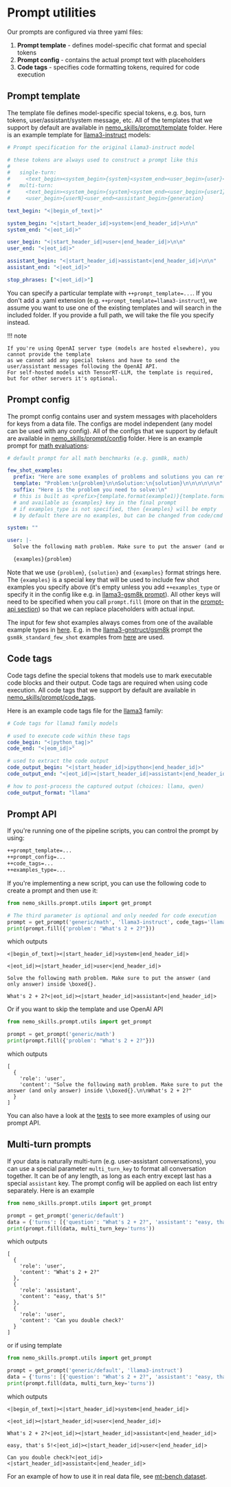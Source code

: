 # Prompt utilities

Our prompts are configured via three yaml files:

1. **Prompt template** - defines model-specific chat format and special tokens
2. **Prompt config** - contains the actual prompt text with placeholders  
3. **Code tags** - specifies code formatting tokens, required for code execution


## Prompt template

The template file defines model-specific special tokens, e.g. bos, turn tokens,
user/assistant/system message, etc. All of the
templates that we support by default are available in
[nemo_skills/prompt/template](https://github.com/NVIDIA/NeMo-Skills/tree/main/nemo_skills/prompt/template)
folder. Here is an example template for
[llama3-instruct](https://github.com/NVIDIA/NeMo-Skills/tree/main/nemo_skills/prompt/template/llama3-instruct.yaml) models:

```yaml
# Prompt specification for the original Llama3-instruct model

# these tokens are always used to construct a prompt like this
#
#   single-turn:
#     <text_begin><system_begin>{system}<system_end><user_begin>{user}<user_end><assistant_begin>{generation}
#   multi-turn:
#     <text_begin><system_begin>{system}<system_end><user_begin>{user1}<user_end><assistant_begin>{assistant1}<assistant_end>...
#     <user_begin>{userN}<user_end><assistant_begin>{generation}

text_begin: "<|begin_of_text|>"

system_begin: "<|start_header_id|>system<|end_header_id|>\n\n"
system_end: "<|eot_id|>"

user_begin: "<|start_header_id|>user<|end_header_id|>\n\n"
user_end: "<|eot_id|>"

assistant_begin: "<|start_header_id|>assistant<|end_header_id|>\n\n"
assistant_end: "<|eot_id|>"

stop_phrases: ["<|eot_id|>"]
```

You can specify a particular template with `++prompt_template=...`. If you don't add a .yaml extension (e.g.
`++prompt_template=llama3-instruct`), we assume you want to use one of the existing templates and will search
in the included folder. If you provide a full path, we will take the file you specify instead.

!!! note

    If you're using OpenAI server type (models are hosted elsewhere), you cannot provide the template
    as we cannot add any special tokens and have to send the user/assistant messages following the OpenAI API.
    For self-hosted models with TensorRT-LLM, the template is required, but for other servers it's optional.

## Prompt config

The prompt config contains user and system messages with placeholders for keys from a data file.
The configs are model independent (any model can be used with any config).
All of the configs that we support by default are available in
[nemo_skills/prompt/config](https://github.com/NVIDIA/NeMo-Skills/tree/main/nemo_skills/prompt/config)
folder. Here is an example prompt for
[math evaluations](https://github.com/NVIDIA/NeMo-Skills/tree/main/nemo_skills/prompt/config/generic/math.yaml):

```yaml
# default prompt for all math benchmarks (e.g. gsm8k, math)

few_shot_examples:
  prefix: "Here are some examples of problems and solutions you can refer to.\n\n"
  template: "Problem:\n{problem}\n\nSolution:\n{solution}\n\n\n\n\n\n"
  suffix: "Here is the problem you need to solve:\n"
  # this is built as <prefix>{template.format(example1)}{template.format(example2)}...{template.format(exampleN)}<suffix>
  # and available as {examples} key in the final prompt
  # if examples_type is not specified, then {examples} will be empty
  # by default there are no examples, but can be changed from code/cmd

system: ""

user: |-
  Solve the following math problem. Make sure to put the answer (and only answer) inside \boxed{{}}.

  {examples}{problem}
```

Note that we use `{problem}`, `{solution}` and `{examples}` format strings here. The `{examples}` is a special
key that will be used to include few shot examples you specify above (it's empty unless you add `++examples_type` or
specify it in the config like e.g. in
[llama3-gsm8k prompt](https://github.com/NVIDIA/NeMo-Skills/tree/main/nemo_skills/prompt/config/generic/gsm8k.yaml)).
All other keys will need to be specified when you call `prompt.fill`
(more on that in the [prompt-api section](#prompt-api)) so that we can replace placeholders with actual input.

The input for few shot examples always comes from one of the available example types in
[here](https://github.com/NVIDIA/NeMo-Skills/tree/main/nemo_skills/prompt/few_shot_examples/__init__.py). E.g. in the
[llama3-gnstruct/gsm8k](https://github.com/NVIDIA/NeMo-Skills/tree/main/nemo_skills/prompt/config/llama3-instruct/gsm8k.yaml)
prompt the `gsm8k_standard_few_shot` examples from
[here](https://github.com/NVIDIA/NeMo-Skills/tree/main/nemo_skills/prompt/few_shot_examples/gsm8k.py) are used.


## Code tags

Code tags define the special tokens that models use to mark executable code blocks and their output. Code tags are required when using code execution.
All code tags that we support by default are available in
[nemo_skills/prompt/code_tags](https://github.com/NVIDIA/NeMo-Skills/tree/main/nemo_skills/prompt/code_tags).

Here is an example code tags file for the [llama3](https://github.com/NVIDIA/NeMo-Skills/tree/main/nemo_skills/prompt/code_tags/llama3.yaml) family:

```yaml
# Code tags for llama3 family models

# used to execute code within these tags
code_begin: "<|python_tag|>"
code_end: "<|eom_id|>"

# used to extract the code output
code_output_begin: "<|start_header_id|>ipython<|end_header_id|>"
code_output_end: "<|eot_id|><|start_header_id|>assistant<|end_header_id|>"

# how to post-process the captured output (choices: llama, qwen)
code_output_format: "llama"
```

## Prompt API

If you're running one of the pipeline scripts, you can control the prompt by using:

```bash
++prompt_template=...
++prompt_config=...
++code_tags=...
++examples_type=...
```

If you're implementing a new script, you can use the following code to create a prompt and then use it:

```python
from nemo_skills.prompt.utils import get_prompt

# The third parameter is optional and only needed for code execution
prompt = get_prompt('generic/math', 'llama3-instruct', code_tags='llama3')
print(prompt.fill({'problem': "What's 2 + 2?"}))
```

which outputs

```python-console
<|begin_of_text|><|start_header_id|>system<|end_header_id|>

<|eot_id|><|start_header_id|>user<|end_header_id|>

Solve the following math problem. Make sure to put the answer (and only answer) inside \boxed{}.

What's 2 + 2?<|eot_id|><|start_header_id|>assistant<|end_header_id|>
```

Or if you want to skip the template and use OpenAI API

```python
from nemo_skills.prompt.utils import get_prompt

prompt = get_prompt('generic/math')
print(prompt.fill({'problem': "What's 2 + 2?"}))
```

which outputs

```python-console
[
  {
    'role': 'user',
    'content': "Solve the following math problem. Make sure to put the answer (and only answer) inside \\boxed{}.\n\nWhat's 2 + 2?"
  }
]
```

You can also have a look at the [tests](https://github.com/NVIDIA/NeMo-Skills/tree/main/tests/test_prompts.py) to see more examples of using our prompt API.


## Multi-turn prompts

If your data is naturally multi-turn (e.g. user-assistant conversations), you can use a special parameter `multi_turn_key` to format
all conversation together. It can be of any length, as long as each entry except last has a special `assistant` key. The prompt config
will be applied on each list entry separately. Here is an example

```python
from nemo_skills.prompt.utils import get_prompt

prompt = get_prompt('generic/default')
data = {'turns': [{'question': "What's 2 + 2?", 'assistant': "easy, that's 5!"}, {'question': 'Can you double check?'}]}
print(prompt.fill(data, multi_turn_key='turns'))
```

which outputs

```python-console
[
  {
    'role': 'user',
    'content': "What's 2 + 2?"
  },
  {
    'role': 'assistant',
    'content': "easy, that's 5!"
  },
  {
    'role': 'user',
    'content': 'Can you double check?'
  }
]
```

or if using template

```python
from nemo_skills.prompt.utils import get_prompt

prompt = get_prompt('generic/default', 'llama3-instruct')
data = {'turns': [{'question': "What's 2 + 2?", 'assistant': "easy, that's 5!"}, {'question': 'Can you double check?'}]}
print(prompt.fill(data, multi_turn_key='turns'))
```

which outputs

```python-console
<|begin_of_text|><|start_header_id|>system<|end_header_id|>

<|eot_id|><|start_header_id|>user<|end_header_id|>

What's 2 + 2?<|eot_id|><|start_header_id|>assistant<|end_header_id|>

easy, that's 5!<|eot_id|><|start_header_id|>user<|end_header_id|>

Can you double check?<|eot_id|><|start_header_id|>assistant<|end_header_id|>
```

For an example of how to use it in real data file, see [mt-bench dataset](https://github.com/NVIDIA/NeMo-Skills/tree/main/nemo_skills/dataset/mt-bench).
